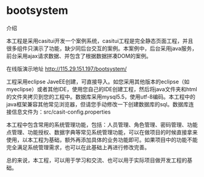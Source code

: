 # bootsystem

介绍

本工程是采用casitui开发一个案例系统，casitui工程是完全静态页面工程，并且很多组件只演示了功能，缺少同后台交互的案例。本案例中，后台采用java服务，前台采用ajax请求数据、并包含了根据数据拼凑DOM的案例。

在线版演示地址  http://115.29.151.197/bootsystem/

工程采用eclipse JaveEE创建，可直接导入。如您采用其他版本的eclipse（如myeclipse）或者其他IDE，使用您自己的IDE创建工程，然后将java文件夹和html的文件夹拷贝到您的工程中。数据库采用mysql5.5，使用utf-8编码。本工程中的java框架兼容其他常见浏览器，但请您手动修改一下创建数据库的sql。数据库连接信息文件为：src/casit-config.properties

本工程中包含常用的系统管理功能，包括：人员管理、角色管理、密码管理、功能点管理、功能授权、数据字典等常见系统管理功能，可以在做项目的时候直接拿来使用，以本工程为基础，额外再添加具体的业务功能即可。如果项目中的功能不能完全满足系统管理需求，也可以在此基础上再进行修改完善。

总的来说，本工程，可以用于学习和交流、也可以用于实际项目做开发工程的基础。

